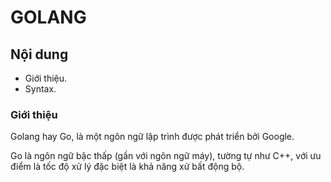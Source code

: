 # GOLANG

## Nội dung

- Giới thiệu.
- Syntax.

### Giới thiệu

Golang hay Go, là một ngôn ngữ lập trình được phát triển bởi Google.

Go là ngôn ngữ bậc thấp (gần với ngôn ngữ máy), tường tự như C++, với ưu điểm là tốc độ xử lý đặc biệt là khả năng xử bất động bộ.
